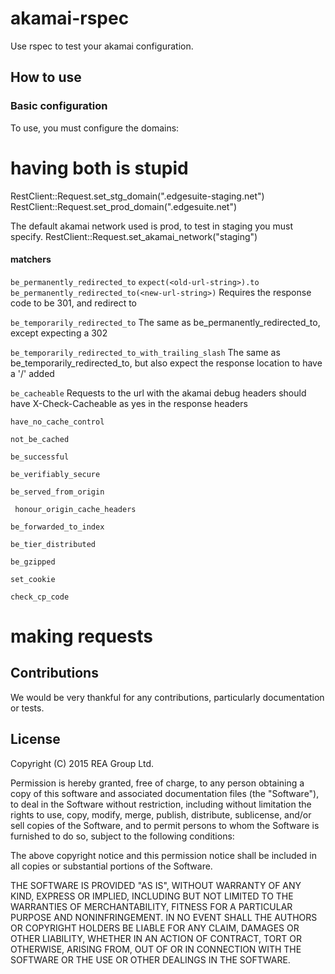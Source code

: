 # akamai-rspec

Use rspec to test your akamai configuration.

## How to use

### Basic configuration
To use, you must configure the domains:
# having both is stupid
RestClient::Request.set_stg_domain("<mysite>.edgesuite-staging.net")
RestClient::Request.set_prod_domain("<mysite>.edgesuite.net")

The default akamai network used is prod, to test in staging you must specify.
RestClient::Request.set_akamai_network("staging")

#### matchers

``` be_permanently_redirected_to ```
``` expect(<old-url-string>).to be_permanently_redirected_to(<new-url-string>) ```
Requires the response code to be 301, and redirect to <new-url-string>

``` be_temporarily_redirected_to ```
The same as be_permanently_redirected_to, except expecting a 302

``` be_temporarily_redirected_to_with_trailing_slash ```
The same as be_temporarily_redirected_to, but also expect the response location to have a '/' added

``` be_cacheable ```
Requests to the url with the akamai debug headers should have X-Check-Cacheable as yes in the
response headers

``` have_no_cache_control ```


``` not_be_cached ```

``` be_successful ```

``` be_verifiably_secure ```

``` be_served_from_origin ```

``` honour_origin_cache_headers```

``` be_forwarded_to_index ```

``` be_tier_distributed ```

``` be_gzipped ```

``` set_cookie ```

``` check_cp_code ```

# making requests

## Contributions
We would be very thankful for any contributions, particularly documentation or tests.

## License
Copyright (C) 2015 REA Group Ltd.

Permission is hereby granted, free of charge, to any person obtaining a copy of this software and associated documentation files (the "Software"), to deal in the Software without restriction, including without limitation the rights to use, copy, modify, merge, publish, distribute, sublicense, and/or sell copies of the Software, and to permit persons to whom the Software is furnished to do so, subject to the following conditions:

The above copyright notice and this permission notice shall be included in all copies or substantial portions of the Software.

THE SOFTWARE IS PROVIDED "AS IS", WITHOUT WARRANTY OF ANY KIND, EXPRESS OR IMPLIED, INCLUDING BUT NOT LIMITED TO THE WARRANTIES OF MERCHANTABILITY, FITNESS FOR A PARTICULAR PURPOSE AND NONINFRINGEMENT. IN NO EVENT SHALL THE AUTHORS OR COPYRIGHT HOLDERS BE LIABLE FOR ANY CLAIM, DAMAGES OR OTHER LIABILITY, WHETHER IN AN ACTION OF CONTRACT, TORT OR OTHERWISE, ARISING FROM, OUT OF OR IN CONNECTION WITH THE SOFTWARE OR THE USE OR OTHER DEALINGS IN THE SOFTWARE.
